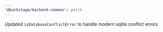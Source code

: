 ```yaml
---
'@backstage/backend-common': patch
---
```


Updated `isDatabaseConflictError` to handle modern sqlite conflict errors
